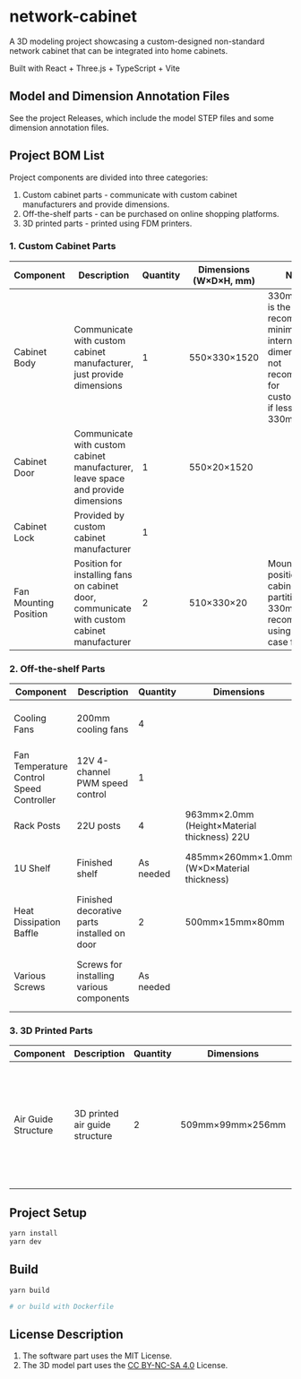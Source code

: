 # network-cabinet

A 3D modeling project showcasing a custom-designed non-standard network cabinet that can be integrated into home cabinets.

Built with React + Three.js + TypeScript + Vite

## Model and Dimension Annotation Files

See the project Releases, which include the model STEP files and some dimension annotation files.

## Project BOM List

Project components are divided into three categories:

1. Custom cabinet parts - communicate with custom cabinet manufacturers and provide dimensions.
2. Off-the-shelf parts - can be purchased on online shopping platforms.
3. 3D printed parts - printed using FDM printers.

### 1. Custom Cabinet Parts

| Component             | Description                                                                                | Quantity | Dimensions (W×D×H, mm) | Notes                                                                                                           |
| --------------------- | ------------------------------------------------------------------------------------------ | -------- | ---------------------- | --------------------------------------------------------------------------------------------------------------- |
| Cabinet Body          | Communicate with custom cabinet manufacturer, just provide dimensions                      | 1        | 550×330×1520           | 330mm depth is the recommended minimum internal dimension, not recommended for customization if less than 330mm |
| Cabinet Door          | Communicate with custom cabinet manufacturer, leave space and provide dimensions           | 1        | 550×20×1520            |                                                                                                                 |
| Cabinet Lock          | Provided by custom cabinet manufacturer                                                    | 1        |                        |                                                                                                                 |
| Fan Mounting Position | Position for installing fans on cabinet door, communicate with custom cabinet manufacturer | 2        | 510×330×20             | Mounting position is a cabinet partition, 330mm depth recommends using 200mm case fans                          |

### 2. Off-the-shelf Parts

| Component                                | Description                                 | Quantity  | Dimensions                                  | Notes                                                                                                |
| ---------------------------------------- | ------------------------------------------- | --------- | ------------------------------------------- | ---------------------------------------------------------------------------------------------------- |
| Cooling Fans                             | 200mm cooling fans                          | 4         |                                             | Recommended model: Phanteks PH-F200SP                                                                |
| Fan Temperature Control Speed Controller | 12V 4-channel PWM speed control             | 1         |                                             | [Product description (not affiliate)](http://jzcet.com/product/wenkong/20190524/62.html)             |
| Rack Posts                               | 22U posts                                   | 4         | 963mm×2.0mm (Height×Material thickness) 22U | [Taobao link (not affiliate)](https://item.taobao.com/item.htm?id=659182990496&skuId=4750798892337)  |
| 1U Shelf                                 | Finished shelf                              | As needed | 485mm×260mm×1.0mm (W×D×Material thickness)  | 260 depth is the smallest available shelf size                                                       |
| Heat Dissipation Baffle                  | Finished decorative parts installed on door | 2         | 500mm×15mm×80mm                             | [Taobao link (not affiliate)](https://detail.tmall.com/item.htm?id=729813476832&skuId=5057624064466) |
| Various Screws                           | Screws for installing various components    | As needed |                                             | Screw specifications can be configured as needed                                                     |

### 3. 3D Printed Parts

| Component           | Description                    | Quantity | Dimensions       | Notes                                                                             |
| ------------------- | ------------------------------ | -------- | ---------------- | --------------------------------------------------------------------------------- |
| Air Guide Structure | 3D printed air guide structure | 2        | 509mm×99mm×256mm | Limited by 3D printer size, can be cut into separate parts for printing as needed |

## Project Setup

```bash
yarn install
yarn dev
```

## Build

```bash
yarn build

# or build with Dockerfile
```

## License Description

1. The software part uses the MIT License.
2. The 3D model part uses the [CC BY-NC-SA 4.0](https://creativecommons.org/licenses/by-nc-sa/4.0/) License.

